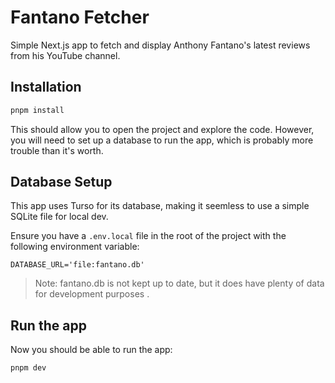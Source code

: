 # Fantano Fetcher

Simple Next.js app to fetch and display Anthony Fantano's latest reviews from his YouTube channel.

## Installation

```bash
pnpm install
```

This should allow you to open the project and explore the code. However, you will need to set up a database to run the app, which is probably more trouble than it's worth. 

## Database Setup

This app uses Turso for its database, making it seemless to use a simple SQLite file for local dev. 

Ensure you have a `.env.local` file in the root of the project with the following environment variable:

```
DATABASE_URL='file:fantano.db'
```

> Note: fantano.db is not kept up to date, but it does have plenty of data for development purposes
.
## Run the app

Now you should be able to run the app:

```bash
pnpm dev
```